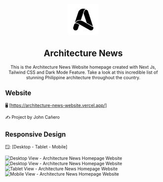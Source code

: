<!-- markdownlint-configure-file {
  "MD013": {
    "code_blocks": false,
    "tables": false
  },
  "MD033": false,
  "MD041": false
} -->

<div align="center">
  <a href="https://architecture-news-website.vercel.app/" target="_blank">
    <img alt="architecture-news" height="100" src="./public/images/Alogo3.png"/>
  </a>
</div>

<div align="center">

# Architecture News

This is the Architecture News Website homepage created with Next Js, Tailwind
CSS and Dark Mode Feature. Take a look at this incredible list of stunning
Philippine architecture throughout the country.

</div>

## Website

🖥️ [https://architecture-news-website.vercel.app/]

✍️ Project by John Cañero

## Responsive Design

🪟: [Desktop - Tablet - Mobile]

![Desktop View - Architecture News Homepage Website](./public/images/responsive/architectureNewsDesktop.png)
![Desktop View - Architecture News Homepage Website](./public/images/responsive/architectureNewsWebsiteDesktopDark.jpg)
![Tablet View - Architecture News Homepage Website](./public/images/responsive/architectureNewsWebsiteTablet.jpg)
![Mobile View - Architecture News Homepage Website](./public/responsive/architectureNewsWebsiteMobilePost1.jpg)

